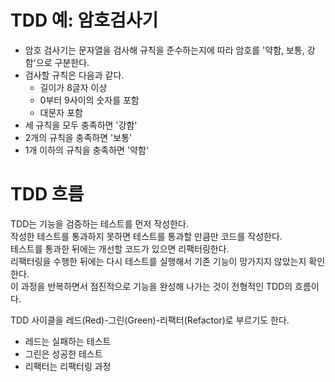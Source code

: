 # TDD 예: 암호검사기

- 암호 검사기는 문자열을 검사해 규칙을 준수하는지에 따라 암호를 '약함, 보통, 강함'으로 구분한다.
- 검사할 규칙은 다음과 같다.
  - 길이가 8글자 이상 
  - 0부터 9사이의 숫자를 포함 
  - 대문자 포함 
- 세 규칙을 모두 충족하면 '강함'
- 2개의 규칙을 충족하면 '보통'
- 1개 이하의 규칙을 충족하면 '약함'

# TDD 흐름

TDD는 기능을 검증하는 테스트를 먼저 작성한다.  
작성한 테스트를 통과하지 못하면 테스트를 통과할 만큼만 코드를 작성한다.  
테스트를 통과한 뒤에는 개선할 코드가 있으면 리팩터링한다.  
리팩터링을 수행한 뒤에는 다시 테스트를 실행해서 기존 기능이 망가지지 않았는지 확인한다.  
이 과정을 반복하면서 점진적으로 기능을 완성해 나가는 것이 전형적인 TDD의 흐름이다.

TDD 사이클을 레드(Red)-그린(Green)-리팩터(Refactor)로 부르기도 한다.  
* 레드는 실패하는 테스트
* 그린은 성공한 테스트
* 리팩터는 리팩터링 과정